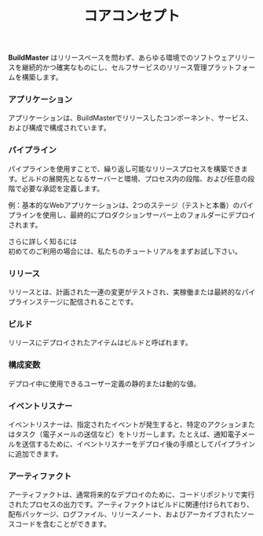﻿---
title: コアコンセプト
keywords: buildmaster
sequence: 10
show-related-content: false
---

**BuildMaster** はリリースペースを問わず、あらゆる環境でのソフトウェアリリースを継続的かつ確実なものにし、セルフサービスのリリース管理プラットフォームを構築します。

### アプリケーション

アプリケーションは、BuildMasterでリリースしたコンポーネント、サービス、および構成で構成されています。

### パイプライン

パイプラインを使用すことで、繰り返し可能なリリースプロセスを構築できます。ビルドの展開先となるサーバーと環境、プロセス内の段階、および任意の段階で必要な承認を定義します。

例：基本的なWebアプリケーションは、2つのステージ（テストと本番）のパイプラインを使用し、最終的にプロダクションサーバー上のフォルダーにデプロイされます。

さらに詳しく知るには  
初めてのご利用の場合には、私たちのチュートリアルをまずお試し下さい。

### リリース

リリースとは、計画された一連の変更がテストされ、実稼働または最終的なパイプラインステージに配信されることです。

### ビルド

リリースにデプロイされたアイテムはビルドと呼ばれます。

### 構成変数

デプロイ中に使用できるユーザー定義の静的または動的な値。

### イベントリスナー

イベントリスナーは、指定されたイベントが発生すると、特定のアクションまたはタスク（電子メールの送信など）をトリガーします。たとえば、通知電子メールを送信するために、イベントリスナーをデプロイ後の手順としてパイプラインに追加できます。

### アーティファクト

アーティファクトは、通常将来的なデプロイのために、コードリポジトリで実行されたプロセスの出力です。アーティファクトはビルドに関連付けられており、配布パッケージ、ログファイル、リリースノート、およびアーカイブされたソースコードを含むことができます。
